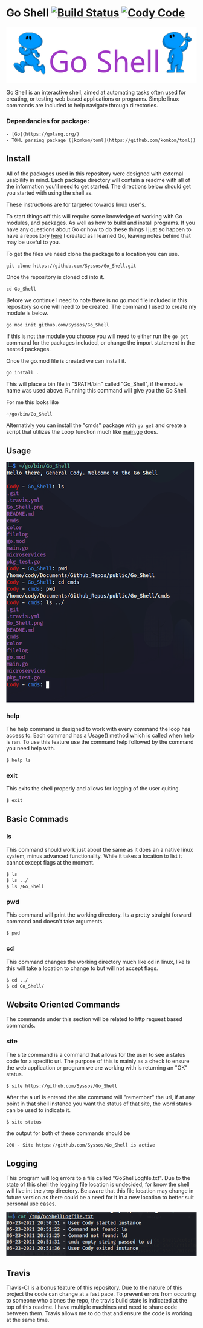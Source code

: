 # Go Shell [![Build Status](https://travis-ci.com/Syssos/Go_Shell.svg?branch=main)](https://travis-ci.com/github/Syssos/Go_Shell)  [![Cody Code](https://syssos.app/static/images/index/cody_code.svg)](https://syssos.app)

<p align="center">
  <img src="https://raw.githubusercontent.com/Syssos/Go_Shell/main/settings/images/Go_Shell.png" alt="Go Shell img"/>
</p>

<!-- ![Go Shell img](https://raw.githubusercontent.com/Syssos/Go_Shell/main/settings/images/Go_Shell.png) -->

Go Shell is an interactive shell, aimed at automating tasks often used for creating, or testing web based applications or programs. Simple linux commands are included to help navigate through directories.

### Dependancies for package:

	- [Go](https://golang.org/)
	- TOML parsing package ([komkom/toml](https://github.com/komkom/toml))

## Install

All of the packages used in this repository were designed with external usablility in mind. Each package directory will contain a readme with all of the information you'll need to get started. The directions below should get you started with using the shell as.

These instructions are for targeted towards linux user's.

To start things off this will require some knowledge of working with Go modules, and packages. As well as how to build and install programs. If you have any questions about Go or how to do these things I just so happen to have a repository [here](https://github.com/Syssos/Learning_Go) I created as I learned Go, leaving notes behind that may be useful to you.

To get the files we need clone the package to a location you can use.

``` 
git clone https://github.com/Syssos/Go_Shell.git
```
Once the repository is cloned cd into it.
```
cd Go_Shell
```
Before we continue I need to note there is no go.mod file included in this repository so one will need to be created. The command I used to create my module is below.

```
go mod init github.com/Syssos/Go_Shell
```
If this is not the module you choose you will need to either run the ``` go get ``` command for the packages included, or change the import statement in the nested packages.

Once the go.mod file is created we can install it.

```
go install .
```

This will place a bin file in "$PATH/bin" called "Go_Shell", if the module name was used above. Running this command will give you the Go Shell.

For me this looks like

```
~/go/bin/Go_Shell
```
Alternativly you can install the "cmds" package with ``` go get ``` and create a script that utilizes the Loop function much like [main.go](https://github.com/Syssos/Go_Shell/blob/main/main.go) does.

## Usage
![Go Shell Example](https://raw.githubusercontent.com/Syssos/Go_Shell/main/settings/images/Shell.PNG)

### help
The help command is designed to work with every command the loop has access to. Each command has a Usage() method which is called when help is ran. To use this feature use the command help followed by the command you need help with.

```
$ help ls
```

### exit
This exits the shell properly and allows for logging of the user quiting.

```
$ exit
```

## Basic Commads

### ls
This command should work just about the same as it does an a native linux system, minus advanced functionality. While it takes a location to list it cannot except flags at the moment.

```
$ ls
$ ls ../
$ ls /Go_Shell
```
### pwd
This command will print the working directory. Its a pretty straight forward command and doesn't take arguments.

```
$ pwd
```
### cd
This command changes the working directory much like cd in linux, like ls this will take a location to change to but will not accept flags.

```
$ cd ../
$ cd Go_Shell/
```

## Website Oriented Commands

The commands under this section will be related to http request based commands.

### site

The site command is a command that allows for the user to see a status code for a specific url. The purpose of this is mainly as a check to ensure the web application or program we are working with is returning an "OK" status.

```
$ site https://github.com/Syssos/Go_Shell
```

After the a url is entered the site command will "remember" the url, if at any point in that shell instance you want the status of that site, the word status can be used to indicate it.

```
$ site status
```
the output for both of these commands should be

```
200 - Site https://github.com/Syssos/Go_Shell is active
```


## Logging

This program will log errors to a file called "GoShellLogfile.txt". Due to the state of this shell the logging file location is undecided, for know the shell will live int the ```/tmp``` directory. Be aware that this file location may change in future version as there could be a need for it in a new location to better suit personal use cases.

![Logging Example](https://raw.githubusercontent.com/Syssos/Go_Shell/main/settings/images/Error_Log_Example.PNG)

## Travis

Travis-CI is a bonus feature of this repository. Due to the nature of this project the code can change at a fast pace. To prevent errors from occuring to someone who clones the repo, the travis build state is indicated at the top of this readme. I have multiple machines and need to share code between them. Travis allows me to do that and ensure the code is working at the same time.

